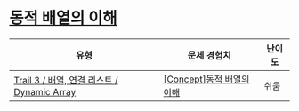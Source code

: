 # [동적 배열의 이해](https://https://en.codetree.ai/trails/complete/curated-cards/intro-dynamic-array-concept)

|유형|문제 경험치|난이도|
|---|---|---|
|[Trail 3 / 배열, 연결 리스트 / Dynamic Array](https://https://en.codetree.ai/trail-info/novice-high/)|[[Concept]동적 배열의 이해](https://https://en.codetree.ai/trails/complete/curated-cards/intro-dynamic-array-concept/)|쉬움|

